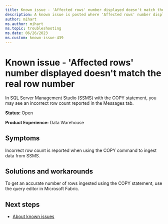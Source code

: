 ```yaml
---
title: Known issue - 'Affected rows' number displayed doesn't match the real row number
description: A known issue is posted where 'Affected rows' number displayed doesn't match the real row number
author: mihart
ms.author: mihart
ms.topic: troubleshooting 
ms.date: 06/26/2023
ms.custom: known-issue-439
---
```


# Known issue - 'Affected rows' number displayed doesn't match the real row number

In SQL Server Management Studio (SSMS) with the COPY statement, you may see an incorrect row count reported in the Messages tab.

**Status:** Open

**Product Experience:** Data Warehouse

## Symptoms

Incorrect row count is reported when using the COPY command to ingest data from SSMS.

## Solutions and workarounds

To get an accurate number of rows ingested using the COPY statement, use the query editor in Microsoft Fabric.

## Next steps

- [About known issues](https://support.fabric.microsoft.com/known-issues) 
